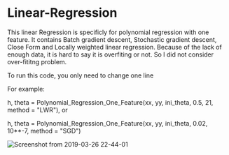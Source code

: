 # Linear-Regression
This linear Regression is specificly for polynomial regression with one feature. It contains Batch gradient descent, Stochastic gradient descent, Close Form and Locally weighted linear regression. Because of the lack of enough data, it is hard to say it is overfiting or not. So I did not consider over-fititng problem.

To run this code, you only need to change one line

For example:

h, theta = Polynomial_Regression_One_Feature(xx, yy, ini_theta, 0.5, 21, method = "LWR"), or

h, theta = Polynomial_Regression_One_Feature(xx, yy, ini_theta, 0.02, 10**-7, method = "SGD")


![Screenshot from 2019-03-26 22-44-01](https://user-images.githubusercontent.com/47189577/55035670-d4bb6980-5018-11e9-814e-b26a91bf3325.png)
